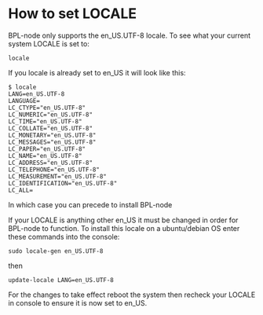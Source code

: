 # How to set LOCALE

BPL-node only supports the en_US.UTF-8 locale. To see what your current system LOCALE is set to:

```locale```

If you locale is already set to en_US it will look like this:

```
$ locale
LANG=en_US.UTF-8
LANGUAGE=
LC_CTYPE="en_US.UTF-8"
LC_NUMERIC="en_US.UTF-8"
LC_TIME="en_US.UTF-8"
LC_COLLATE="en_US.UTF-8"
LC_MONETARY="en_US.UTF-8"
LC_MESSAGES="en_US.UTF-8"
LC_PAPER="en_US.UTF-8"
LC_NAME="en_US.UTF-8"
LC_ADDRESS="en_US.UTF-8"
LC_TELEPHONE="en_US.UTF-8"
LC_MEASUREMENT="en_US.UTF-8"
LC_IDENTIFICATION="en_US.UTF-8"
LC_ALL=

```

In which case you can precede to install BPL-node

If your LOCALE is anything other en_US it must be changed in order for BPL-node to function. To install this locale on a ubuntu/debian OS enter these commands into the console:

```sudo locale-gen en_US.UTF-8```

then

```update-locale LANG=en_US.UTF-8```

For the changes to take effect reboot the system then recheck your LOCALE in console to ensure it is now set to en_US.

